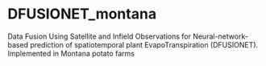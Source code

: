 # DFUSIONET_montana
Data Fusion Using Satellite and Infield Observations for Neural-network-based prediction of spatiotemporal plant EvapoTranspiration (DFUSIONET). Implemented in Montana potato farms

